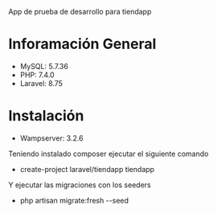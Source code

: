 App de prueba de desarrollo para tiendapp

# Inforamación General

-   MySQL: 5.7.36
-   PHP: 7.4.0
-   Laravel: 8.75

# Instalación

-   Wampserver: 3.2.6

Teniendo instalado composer ejecutar el siguiente comando

-   create-project laravel/tiendapp tiendapp

Y ejecutar las migraciones con los seeders

-   php artisan migrate:fresh --seed
